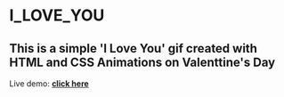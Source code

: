 # I_LOVE_YOU

## This is a simple 'I Love You' gif created with HTML and CSS Animations on Valenttine's Day

Live demo: **[click here](https://charly-val.netlify.app/)**
